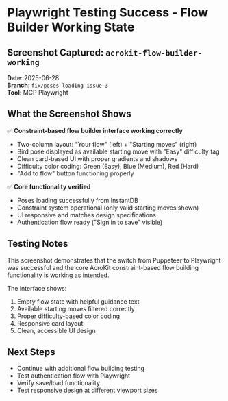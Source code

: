 # Playwright Testing Success - Flow Builder Working State

## Screenshot Captured: `acrokit-flow-builder-working`

**Date**: 2025-06-28  
**Branch**: `fix/poses-loading-issue-3`  
**Tool**: MCP Playwright  

## What the Screenshot Shows

✅ **Constraint-based flow builder interface working correctly**
- Two-column layout: "Your flow" (left) + "Starting moves" (right)
- Bird pose displayed as available starting move with "Easy" difficulty tag
- Clean card-based UI with proper gradients and shadows
- Difficulty color coding: Green (Easy), Blue (Medium), Red (Hard)
- "Add to flow" button functioning properly

✅ **Core functionality verified**
- Poses loading successfully from InstantDB
- Constraint system operational (only valid starting moves shown)
- UI responsive and matches design specifications
- Authentication flow ready ("Sign in to save" visible)

## Testing Notes

This screenshot demonstrates that the switch from Puppeteer to Playwright was successful and the core AcroKit constraint-based flow building functionality is working as intended.

The interface shows:
1. Empty flow state with helpful guidance text
2. Available starting moves filtered correctly
3. Proper difficulty-based color coding
4. Responsive card layout
5. Clean, accessible UI design

## Next Steps

- Continue with additional flow building testing
- Test authentication flow with Playwright
- Verify save/load functionality
- Test responsive design at different viewport sizes